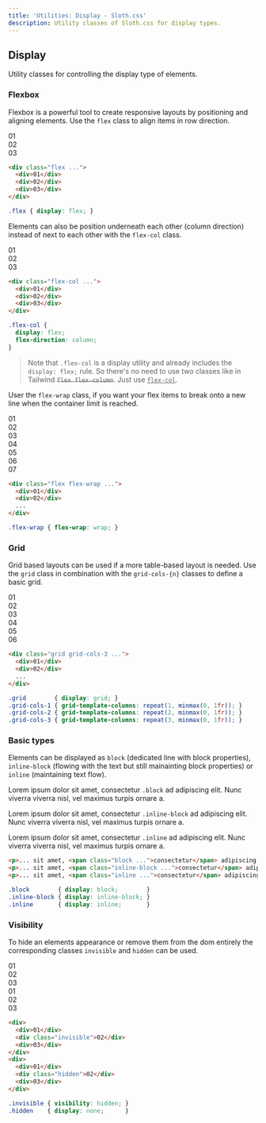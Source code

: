 ```yaml
---
title: 'Utilities: Display - Sloth.css'
description: Utility classes of Sloth.css for display types.
---
```


## Display

Utility classes for controlling the display type of elements.

### Flexbox

Flexbox is a powerful tool to create responsive layouts by positioning and aligning elements. Use the `flex` class to align items in row direction.

<div class="demo">
  <div class="flex gap-4 items-center">
    <div class="bg-accent-variant flex-center rounded h-8 w-8 font-mono font-bold">01</div>
    <div class="bg-accent-variant flex-center rounded h-8 w-8 font-mono font-bold">02</div>
    <div class="bg-accent-variant flex-center rounded h-8 w-8 font-mono font-bold">03</div>
  </div>
</div>

```html
<div class="flex ...">
  <div>01</div>
  <div>02</div>
  <div>03</div>
</div>
```

```css
.flex { display: flex; }
```

Elements can also be position underneath each other (column direction) instead of next to each other with the `flex-col` class.

<div class="demo flex-col gap-4">
  <div class="bg-accent-variant flex-center rounded h-8 w-8 font-mono font-bold">01</div>
  <div class="bg-accent-variant flex-center rounded h-8 w-8 font-mono font-bold">02</div>
  <div class="bg-accent-variant flex-center rounded h-8 w-8 font-mono font-bold">03</div>
</div>

```html
<div class="flex-col ...">
  <div>01</div>
  <div>02</div>
  <div>03</div>
</div>
```

```css
.flex-col {
  display: flex;
  flex-direction: column;
}
```

> Note that `.flex-col` is a display utility and already includes the `display: flex;` rule. So there's no need to use two classes like in Tailwind <del>`flex flex-column`</del>. Just use <ins>`flex-col`</ins>.

User the `flex-wrap` class, if you want your flex items to break onto a new line when the container limit is reached.

<div class="demo">
  <div class="flex flex-wrap max-w-screen-xs gap-4 items-center">
    <div class="bg-accent-variant flex-center rounded h-8 w-16 font-mono font-bold">01</div>
    <div class="bg-accent-variant flex-center rounded h-8 w-16 font-mono font-bold">02</div>
    <div class="bg-accent-variant flex-center rounded h-8 w-16 font-mono font-bold">03</div>
    <div class="bg-accent-variant flex-center rounded h-8 w-16 font-mono font-bold">04</div>
    <div class="bg-accent-variant flex-center rounded h-8 w-16 font-mono font-bold">05</div>
    <div class="bg-accent-variant flex-center rounded h-8 w-16 font-mono font-bold">06</div>
    <div class="bg-accent-variant flex-center rounded h-8 w-16 font-mono font-bold">07</div>
  </div>
</div>

```html
<div class="flex flex-wrap ...">
  <div>01</div>
  <div>02</div>
  ...
</div>
```

```css
.flex-wrap { flex-wrap: wrap; }
```

### Grid

Grid based layouts can be used if a more table-based layout is needed. Use the `grid` class in combination with the `grid-cols-{n}` classes to define a basic grid.

<div class="demo">
  <div class="grid grid-cols-3 gap-4 items-center">
    <div class="bg-accent-variant flex-center rounded h-8 font-mono font-bold">01</div>
    <div class="bg-accent-variant flex-center rounded h-8 font-mono font-bold">02</div>
    <div class="bg-accent-variant flex-center rounded h-8 font-mono font-bold">03</div>
    <div class="bg-accent-variant flex-center rounded h-8 font-mono font-bold">04</div>
    <div class="bg-accent-variant flex-center rounded h-8 font-mono font-bold">05</div>
    <div class="bg-accent-variant flex-center rounded h-8 font-mono font-bold">06</div>
  </div>
</div>

```html
<div class="grid grid-cols-3 ...">
  <div>01</div>
  <div>02</div>
  ...
</div>
```

```css
.grid        { display: grid; }
.grid-cols-1 { grid-template-columns: repeat(1, minmax(0, 1fr)); }
.grid-cols-2 { grid-template-columns: repeat(2, minmax(0, 1fr)); }
.grid-cols-3 { grid-template-columns: repeat(3, minmax(0, 1fr)); }
```

### Basic types

Elements can be displayed as `block` (dedicated line with block properties), `inline-block` (flowing with the text but still mainainting block properties) or `inline` (maintaining text flow).

<div class="demo grid grid-cols-3 gap-8">
  <p>Lorem ipsum dolor sit amet, <span class="block bg-accent-variant p-2">consectetur <code>.block</code></span> ad adipiscing elit. Nunc viverra viverra nisl, vel maximus turpis ornare a.</p>
  <p>Lorem ipsum dolor sit amet, <span class="inline-block bg-accent-variant p-2">consectetur <code>.inline-block</code></span> ad adipiscing elit. Nunc viverra viverra nisl, vel maximus turpis ornare a.</p>
  <p>Lorem ipsum dolor sit amet, <span class="inline bg-accent-variant p-2">consectetur <code>.inline</code></span> ad adipiscing elit. Nunc viverra viverra nisl, vel maximus turpis ornare a.</p>
</div>

```html
<p>... sit amet, <span class="block ...">consectetur</span> adipiscing elit ...</p>
<p>... sit amet, <span class="inline-block ...">consectetur</span> adipiscing eli t..</p>
<p>... sit amet, <span class="inline ...">consectetur</span> adipiscing elit ...</p>
```

```css
.block        { display: block;        }
.inline-block { display: inline-block; }
.inline       { display: inline;       }
```

### Visibility

To hide an elements appearance or remove them from the dom entirely the corresponding classes `invisible` and `hidden` can be used.

<div class="demo flex-col gap-4">
  <div class="flex gap-4 items-center">
    <div class="bg-accent-variant flex-center rounded h-8 w-8 font-mono font-bold">01</div>
    <div class="bg-accent-variant flex-center rounded h-8 w-8 font-mono font-bold invisible">02</div>
    <div class="bg-accent-variant flex-center rounded h-8 w-8 font-mono font-bold">03</div>
  </div>
  <div class="flex gap-4 items-center">
    <div class="bg-accent-variant flex-center rounded h-8 w-8 font-mono font-bold">01</div>
    <div class="hidden">02</div>
    <div class="bg-accent-variant flex-center rounded h-8 w-8 font-mono font-bold">03</div>
  </div>
</div>

```html
<div>
  <div>01</div>
  <div class="invisible">02</div>
  <div>03</div>
</div>
<div>
  <div>01</div>
  <div class="hidden">02</div>
  <div>03</div>
</div>
```

```css
.invisible { visibility: hidden; }
.hidden    { display: none;      }
```
